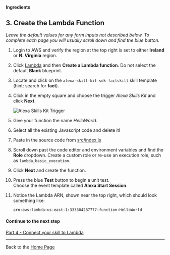 #### Ingredients
## 3. Create the Lambda Function <a id="title"></a>

*Leave the default values for any form inputs not described below.
To complete each page you will usually scroll down and find the blue button.*

1. Login to AWS and verify the region at the top right is set to either **Ireland** or **N. Virginia** region.
1. Click [Lambda](https://console.aws.amazon.com/lambda/home) and then **Create a Lambda function**.
   Do not select the default **Blank** blueprint.
1. Locate and click on the ```alexa-skill-kit-sdk-factskill``` skill template (hint: search for **fact**).
1. Click in the empty square and choose the trigger *Alexa Skills Kit* and click **Next**.
  
   ![Alexa Skills Kit Trigger](https://m.media-amazon.com/images/G/01/cookbook/trigger._TTH_.png)
1. Give your function the name *HelloWorld*.
1. Select all the existing Javascript code and delete it!
1. Paste in the source code from [src/index.js](./src/index.js)
1. Scroll down past the code editor and environment variables and find the **Role** dropdown.
   Create a custom role or re-use an execution role, such as `lambda_basic_execution`.
1. Click **Next** and create the function.
1. Press the blue **Test** button to begin a unit test.  
   Choose the event template called **Alexa Start Session**.
1. Notice the Lambda ARN, shown near the top right, which should look something like:
   ```
   arn:aws:lambda:us-east-1:333304287777:function:HelloWorld
   ```

#### Continue to the next step
[Part 4 - Connect your skill to Lambda](./PAGE4.md#title)

<hr />

Back to the [Home Page](../../README.md#title)
